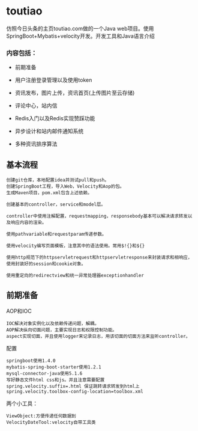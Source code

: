 # toutiao
仿照今日头条的主页toutiao.com做的一个Java web项目。使用SpringBoot+Mybatis+velocity开发。开发工具和Java语言介绍

### 内容包括：

- 前期准备

- 用户注册登录管理以及使用token

- 资讯发布，图片上传，资讯首页(上传图片至云存储)

- 评论中心，站内信

- Redis入门以及Redis实现赞踩功能

- 异步设计和站内邮件通知系统

- 多种资讯排序算法


## 基本流程

```
创建git仓库，本地配置idea并测试pull和push。
创建SpringBoot工程，导入Web，Velocity和Aop的包。
生成Maven项目，pom.xml包含上述依赖。
```    

```
创建基本的controller，service和model层。
    
controller中使用注解配置，requestmapping，responsebody基本可以解决请求转发以及响应内容的渲染。
    
使用pathvariable和requestparam传递参数。
    
使用velocity编写页面模板，注意其中的语法使用。常用$!{}和${}
    
使用http规范下的httpservletrequest和httpservletresponse来封装请求和相响应，使用封装好的session和cookie对象。
    
使用重定向的redirectview和统一异常处理器exceptionhandler
```    

## 前期准备

AOP和IOC
```
IOC解决对象实例化以及依赖传递问题，解耦。
AOP解决纵向切面问题，主要实现日志和权限控制功能。
aspect实现切面，并且使用logger来记录日志，用该切面的切面方法来监听controller。
```
配置
```
springboot使用1.4.0
mybatis-spring-boot-starter使用1.2.1
mysql-connector-java使用5.1.6
写好静态文件html css和js。并且注意需要配置
spring.velocity.suffix=.html 保证跳转请求转发到html上
spring.velocity.toolbox-config-location=toolbox.xml
```
    
两个小工具：
```
ViewObject:方便传递任何数据到
VelocityDateTool:velocity自带工具类
```

    
